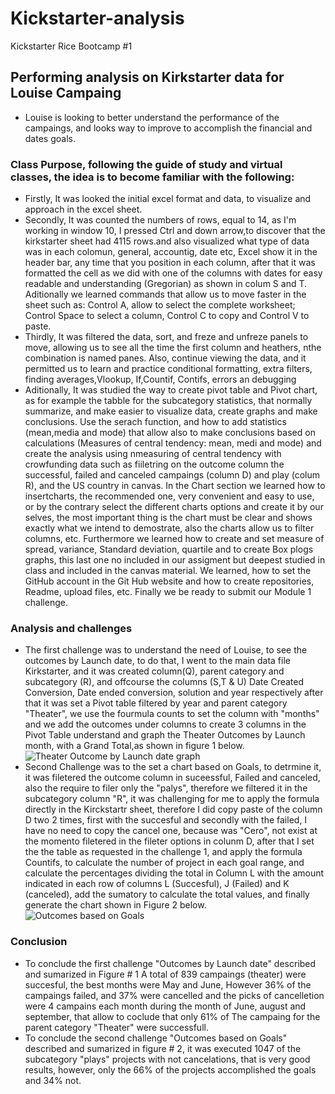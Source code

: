 # Kickstarter-analysis
Kickstarter Rice Bootcamp #1
## Performing analysis on Kirkstarter data for Louise Campaing
  * Louise is looking to better understand the performance of the campaings, and looks way to improve to accomplish the financial and dates goals.
### Class Purpose, following the guide of study and virtual classes, the idea is to become familiar with the following:
 * Firstly, It was looked the initial excel format and  data, to visualize and approach in the excel sheet.
 * Secondly,  It was  counted the numbers of rows, equal to 14, as I'm working in window 10, I pressed Ctrl and down arrow,to discover that the kirkstarter sheet had 4115 rows.and also visualized what type of data was in each colomun, general, accountig, date etc, Excel show it in the header bar, any time that you position in each column, after that it was formatted the cell as we did with  one of the columns with dates  for easy readable and understanding (Gregorian) as shown in colum S and T. Aditionally we learned commands that allow us to move faster in the sheet such as: Control A, allow to select the complete worksheet; Control Space to select a column, Control C to copy and Control V to paste. 
 * Thirdly, It was filtered the data, sort, and freze and unfreze  panels to move, allowing us to see all the time the first column and heathers, nthe combination is named panes. Also,  continue viewing the data, and it permitted us to learn and practice conditional formatting, extra filters, finding averages,Vlookup, If,Countif, Contifs, errors an debugging
 * Aditionally, It was studied the way to create  pivot table and Pivot chart, as for example the tabble for the subcategory statistics, that normally summarize, and make easier to visualize data, create graphs and  make conclusions. Use the serach function, and how to add statistics (mean,media and mode) that allow also  to make conclusions based on calculations (Measures of central tendency: mean, medi and mode) and create the analysis using nmeasuring of central tendency with crowfunding data such as fiiletring on the outcome column the successful, failed and canceled campaings (column D) and  play (colum R), and the US country in canvas.   In the Chart section we learned how to insertcharts, the recommended one, very convenient and easy to use, or by the contrary select the different charts options and create it by our selves, the most important thing is the chart must be clear and shows exactly what we intend to demostrate, also the charts allow us to filter columns, etc. Furthermore we learned how to create and set measure of spread, variance, Standard deviation, quartile and to create Box plogs graphs, this last one no included in our assigment but deepest studied in class and included in the canvas material.
We learned, how to set the GitHub account in the Git Hub website and how to create repositories, Readme, upload files, etc.
Finally we be ready to submit our Module 1 challenge.
### Analysis and challenges
 * The first challenge was to understand the need of Louise, to see the outcomes by Launch date, to do that, I went to the main data file Kirkstarter, and it was created column(Q), parent category and subcategory (R), and offcourse the columns (S,T & U) Date Created Conversion, Date ended conversion, solution and year respectively after that it was set a Pivot table filtered by year and parent category "Theater", we use the fourmula counts to set the column with "months" and we add the outcomes under columns to create 3 columns in the Pivot Table  understand and graph the Theater Outcomes by Launch month, with a Grand Total,as shown in figure 1 below.
![Theater Outcome by Launch date graph](https://user-images.githubusercontent.com/97784444/152560394-5a9e3656-9d5b-4ae8-b612-8810dc84891c.png)
* Second Challenge was to the set a chart based on Goals, to detrmine it, it was filetered the outcome column in suceessful, Failed and canceled, also the require to filer only the "palys", therefore we filtered it in the subcategory column "R", it was challenging for me to apply the formula directly in the Kirckstartr sheet, therefore I did copy paste of the column D two 2 times, first with the succesful and secondly with the failed, I have no need to copy the cancel one, because was "Cero", not exist at the momento filetered in the fileter options in colunm D, after that I set the the table as requested in the challenge 1, and apply the formula Countifs, to calculate the number of project in each goal range,  and calculate the percentages dividing the total in Column L with the amount indicated in each row of columns L (Succesful), J (Failed) and K (canceled), add the sumatory to calculate the total values, and finally generate the chart shown in Figure 2 below.
![Outcomes based on Goals](https://user-images.githubusercontent.com/97784444/152565258-fbe02a31-e5e2-4248-85df-9bcb2758ab4b.png)
### Conclusion
* To conclude the first challenge "Outcomes by Launch date" described and sumarized in Figure # 1  A total of 839 campaings  (theater)  were succesful, the best months were May and June, However 36% of the campaings failed, and 37% were cancelled and the picks of cancelletion were 4 campains each month during the month of June, august and september, that allow to coclude that only  61% of The campaing for the parent category "Theater" were successfull.
*  To conclude the second challenge "Outcomes based on Goals" described and sumarized in figure # 2, it was executed 1047 of the subcategory "plays" projects with not cancelations, that is very good results, however, only the 66% of the projects accomplished the goals and 34% not.
